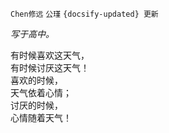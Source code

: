 `Chen修远` `公瑾` `{docsify-updated} 更新`

*写于高中。*

有时候喜欢这天气，  
有时候讨厌这天气！  
喜欢的时候，  
天气依着心情；  
讨厌的时候，  
心情随着天气！